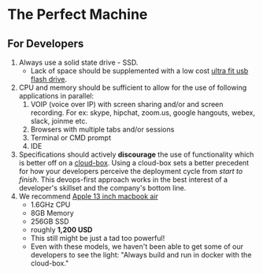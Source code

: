 # The Perfect Machine

## For Developers

1. Always use a solid state drive - SSD.
    * Lack of space should be supplemented with a low cost [ultra fit usb flash drive](http://a.co/b827zXr).
2. CPU and memory should be sufficient to allow for the use of following applications in parallel:
    1. VOIP (voice over IP) with screen sharing and/or and screen recording. For ex: skype, hipchat, zoom.us, google hangouts, webex, slack, joinme etc.
    2. Browsers with multiple tabs and/or sessions
    3. Terminal or CMD prompt
    4. IDE
3. Specifications should actively **discourage** the use of functionality which is better off on a [cloud-box](../setup-a-machine-in-the-cloud.html). Using a cloud-box sets a better precedent for how your developers perceive the deployment cycle from _start to finish_. This devops-first approach works in the best interest of a developer's skillset and the company's bottom line.
4. We recommend [Apple 13 inch macbook air](http://www.apple.com/shop/buy-mac/macbook-air)
    * 1.6GHz CPU
    * 8GB Memory
    * 256GB SSD
    * roughly **1,200 USD**
    * This still might be just a tad too powerful!
    * Even with these models, we haven't been able to get some of our developers to see the light: "Always build and run in docker with the cloud-box."
